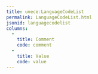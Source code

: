 ```yaml
---
title: unece:LanguageCodeList
permalink: LanguageCodeList.html
jsonid: languagecodelist
columns:
  - 
    title: Comment
    code: comment
  - 
    title: Value
    code: value
---
```

